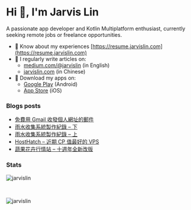 # Hi 👋, I'm Jarvis Lin
A passionate app developer and Kotlin Multiplatform enthusiast, currently seeking remote jobs or freelance opportunities.

- 📄 Know about my experiences [https://resume.jarvislin.com](https://resume.jarvislin.com)
- 📝 I regularly write articles on:
  - [medium.com/@jarvislin](https://medium.com/@jarvislin) (in English) 
  - [jarvislin.com](https://jarvislin.com) (in Chinese)
- 📱 Download my apps on:
  - [Google Play](https://play.google.com/store/apps/dev?id=7545474457052028658) (Android)
  - [App Store](https://apps.apple.com/tw/developer/dong-sian-lin/id1754164176) (iOS)


### Blogs posts
<!-- BLOG-POST-LIST:START -->
- [免費用 Gmail 收發個人網址的郵件](https://jarvislin.com/send-emails-with-custom-domain-using-gmail-for-free/)
- [雨水收集系統製作紀錄 – 下](https://jarvislin.com/rain-water-collection-demo/)
- [雨水收集系統製作紀錄 – 上](https://jarvislin.com/rain-water-collection-core-feature/)
- [HostHatch – 近期 CP 值最好的 VPS](https://jarvislin.com/hosthatch/)
- [蔬果花卉行情站 – 十週年全新改版](https://jarvislin.com/crops-price-app/)
<!-- BLOG-POST-LIST:END -->

### Stats

<p><img align="center" src="https://github-readme-stats.vercel.app/api?username=jarvislin&show_icons=true&locale=en&count_private=true" alt="jarvislin" /></p>
<br/>
<p><img align="center" src="https://github-readme-streak-stats.herokuapp.com/?user=jarvislin&" alt="jarvislin" /></p>
